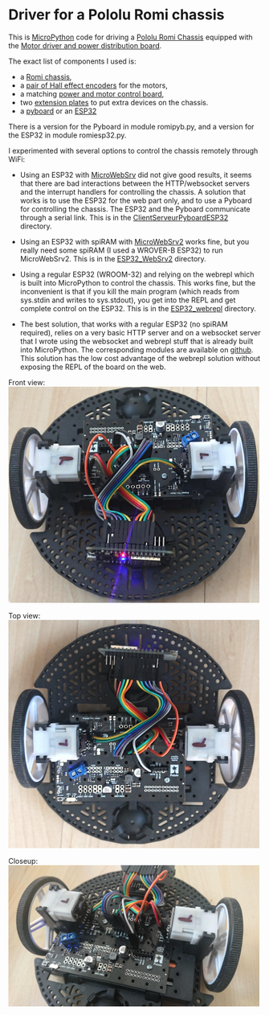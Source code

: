 Driver for a Pololu Romi chassis
================================
This is [MicroPython](http://micropython.org) code for driving a [Pololu Romi Chassis](https://www.pololu.com/category/202/romi-chassis-and-accessories) equipped with the [Motor driver and power distribution board](https://www.pololu.com/product/3543).

The exact list of components I used is:
* a [Romi chassis](https://www.pololu.com/product/3500),
* a [pair of Hall effect encoders](https://www.pololu.com/product/3542) for the motors,
* a matching [power and motor control board](https://www.pololu.com/product/3543),
* two [extension plates](https://www.pololu.com/product/3560) to put extra devices on the chassis.
* a [pyboard](https://store.micropython.org/product/PYBv1.1H) or an [ESP32](https://www.espressif.com/en/products/socs/esp32/overview)

There is a version for the Pyboard in module romipyb.py, and a version for the ESP32 in module romiesp32.py.

I experimented with several options to control the chassis remotely through WiFi:
* Using an ESP32 with [MicroWebSrv](https://github.com/jczic/MicroWebSrv) did not give good results, it seems that there are bad interactions between the HTTP/websocket servers and the interrupt handlers for controlling the chassis. A solution that works is to use the ESP32 for the web part only, and to use a Pyboard for controlling the chassis. The ESP32 and the Pyboard communicate through a serial link. This is in the [ClientServeurPyboardESP32](./ClientServeurPyboardESP32/) directory.

* Using an ESP32 with spiRAM with [MicroWebSrv2](https://github.com/jczic/MicroWebSrv2) works fine, but you really need some spiRAM (I used a WROVER-B ESP32) to run MicroWebSrv2. This is in the [ESP32_WebSrv2](./ESP32_WebSrv2/) directory.

* Using a regular ESP32 (WROOM-32) and relying on the webrepl which is built into MicroPython to control the chassis. This works fine, but the inconvenient is that if you kill the main program (which reads from sys.stdin and writes to sys.stdout), you get into the REPL and get complete control on the ESP32. This is in the [ESP32_webrepl](./ESP32_webrepl/) directory.

* The best solution, that works with a regular ESP32 (no spiRAM required), relies on a very basic HTTP server and on a websocket server that I wrote using the websocket and webrepl stuff that is already built into MicroPython. The corresponding modules are available on [github](https://github.com/Frederic-soft/ESP32/tree/master/microserver). This solution has the low cost advantage of the webrepl solution without exposing the REPL of the board on the web.

Front view: 
<img src="./VersionESP32_front.png" alt="front view" width="500"/>

Top view: 
<img src="./VersionESP32_top.png" alt="front view" width="500"/>

Closeup: 
<img src="./VersionESP32_closeup.png" alt="front view" width="500"/>

